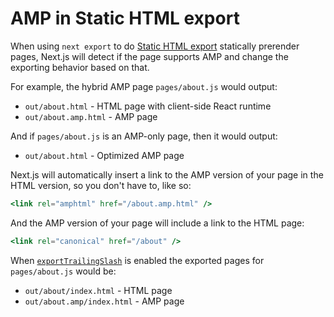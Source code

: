 # AMP in Static HTML export

When using `next export` to do [Static HTML export](https://www.notion.so/zeithq/Static-HTML-export-2657c5c1bbcd457a94562194f944978c) statically prerender pages, Next.js will detect if the page supports AMP and change the exporting behavior based on that.

For example, the hybrid AMP page `pages/about.js` would output:

- `out/about.html` - HTML page with client-side React runtime
- `out/about.amp.html` - AMP page

And if `pages/about.js` is an AMP-only page, then it would output:

- `out/about.html` - Optimized AMP page

Next.js will automatically insert a link to the AMP version of your page in the HTML version, so you don't have to, like so:

```jsx
<link rel="amphtml" href="/about.amp.html" />
```

And the AMP version of your page will include a link to the HTML page:

```jsx
<link rel="canonical" href="/about" />
```

When [`exportTrailingSlash`](https://www.notion.so/zeithq/exportPathMap-fc734ed5116646c0924c6801f1c4339f#0cf7d6666b394c5d8d08a16a933e86ea) is enabled the exported pages for `pages/about.js` would be:

- `out/about/index.html` - HTML page
- `out/about.amp/index.html` - AMP page
